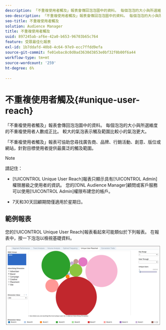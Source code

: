 ```yaml
---
description: 「不重複使用者觸及」報表會傳回泡泡圖中的資料。 每個泡泡的大小與所選維度的不重複使用者人數成正比。 較大的氣泡表示觸及範圍比較小的氣泡更大。 「不重複使用者觸及」報表可協助您尋找廣告商、品牌、行銷活動、創意、版位或網站，針對目標使用者提供最廣泛的觸及範圍。
seo-description: 「不重複使用者觸及」報表會傳回泡泡圖中的資料。 每個泡泡的大小與所選維度的不重複使用者人數成正比。 較大的氣泡表示觸及範圍比較小的氣泡更大。 「不重複使用者觸及」報表可協助您尋找廣告商、品牌、行銷活動、創意、版位或網站，針對目標使用者提供最廣泛的觸及範圍。
seo-title: 不重複使用者觸及
solution: Audience Manager
title: 不重複使用者觸及
uuid: 897245ab-af6e-42a0-b653-96703b65c764
feature: 受眾最佳化報表
exl-id: 1b7ddafd-40b8-4c64-97e9-ecc7ffdd9efa
source-git-commit: fe01ebac8c0d0ad3630d3853e0bf32f0b00f6a44
workflow-type: tm+mt
source-wordcount: '259'
ht-degree: 6%

---
```


# 不重複使用者觸及{#unique-user-reach}

「不重複使用者觸及」報表會傳回泡泡圖中的資料。 每個泡泡的大小與所選維度的不重複使用者人數成正比。 較大的氣泡表示觸及範圍比較小的氣泡更大。

「不重複使用者觸及」報表可協助您尋找廣告商、品牌、行銷活動、創意、版位或網站，針對目標使用者提供最廣泛的觸及範圍。

>[!NOTE]
>
>請記住：
>
>* [!UICONTROL Unique User Reach]報表只顯示具有[!UICONTROL Admin]權限層級之使用者的資訊。 您的[!DNL Audience Manager]顧問或客戶服務可以使用[!UICONTROL Admin]權限布建您的帳戶。
   >
   >
* 7天和30天回顧期間僅適用於星期日。


## 範例報表

您的[!UICONTROL Unique User Reach]報表看起來可能類似於下列報表。 在報表中，按一下泡泡以檢視基礎資料。

![](assets/unique-user-reach.png)
